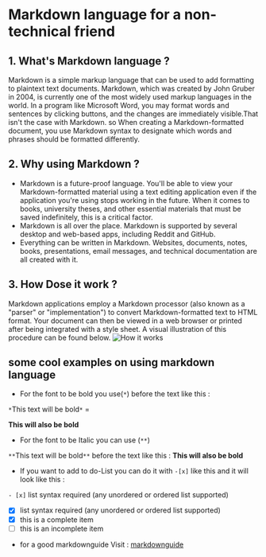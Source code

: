 # Markdown language for a non-technical friend

## 1. What's Markdown language ?

Markdown is a simple markup language that can be used to add formatting to plaintext text documents. Markdown, which was created by John Gruber in 2004, is currently one of the most widely used markup languages in the world.
In a program like Microsoft Word, you may format words and sentences by clicking buttons, and the changes are immediately visible.That isn't the case with Markdown. so When creating a Markdown-formatted document, you use Markdown syntax to designate which words and phrases should be formatted differently.

## 2. Why using Markdown ?

* Markdown is a future-proof language. You'll be able to view your Markdown-formatted material using a text editing application even if the application you're using stops working in the future. When it comes to books, university theses, and other essential materials that must be saved indefinitely, this is a critical factor.
* Markdown is all over the place. Markdown is supported by several desktop and web-based apps, including Reddit and GitHub.
* Everything can be written in Markdown. Websites, documents, notes, books, presentations, email messages, and technical documentation are all created with it.

## 3. How Dose it work ?

Markdown applications employ a Markdown processor (also known as a "parser" or "implementation") to convert Markdown-formatted text to HTML format. Your document can then be viewed in a web browser or printed after being integrated with a style sheet. A visual illustration of this procedure can be found below.
![How it works ](https://mdg.imgix.net/assets/images/markdown-flowchart.png?auto=format&fit=clip&q=40&w=1080)

## some cool examples on using markdown language

* For the font to be bold you use(`*`) before the text like this :  

`*`This text will be bold`*` =

__This will also be bold__

* For the font to be Italic you can use (`**`)

`**`This text will be bold`**` before the text like this :
__This will also be bold__

* If you want to add to do-List you can do it with `-[x]` like this and it will look like this :

`- [x]` list syntax required (any unordered or ordered list supported)
* [x] list syntax required (any unordered or ordered list supported)
* [x] this is a complete item
* [ ] this is an incomplete item

* for a good markdownguide Visit : [markdownguide](https://www.markdownguide.org/)
